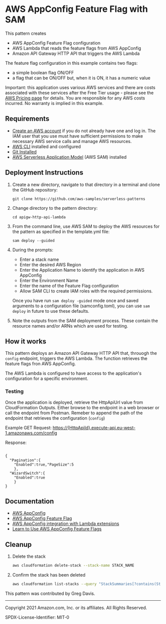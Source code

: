 # AWS AppConfig Feature Flag with SAM

This pattern creates

- AWS AppConfig Feature Flag configuration
- AWS Lambda that reads the feature flags from AWS AppConfig
- Amazon API Gateway HTTP API that triggers the AWS Lambda

The feature flag configuration in this example contains two flags:

- a simple boolean flag ON/OFF
- a flag that can be ON/OFF but, when it is ON, it has a numeric value

Important: this application uses various AWS services and there are costs associated with these services after the Free Tier usage - please see the [AWS Pricing page](https://aws.amazon.com/pricing/) for details. You are responsible for any AWS costs incurred. No warranty is implied in this example.

## Requirements

- [Create an AWS account](https://portal.aws.amazon.com/gp/aws/developer/registration/index.html) if you do not already have one and log in. The IAM user that you use must have sufficient permissions to make necessary AWS service calls and manage AWS resources.
- [AWS CLI](https://docs.aws.amazon.com/cli/latest/userguide/install-cliv2.html) installed and configured
- [Git Installed](https://git-scm.com/book/en/v2/Getting-Started-Installing-Git)
- [AWS Serverless Application Model](https://docs.aws.amazon.com/serverless-application-model/latest/developerguide/serverless-sam-cli-install.html) (AWS SAM) installed

## Deployment Instructions

1. Create a new directory, navigate to that directory in a terminal and clone the GitHub repository:

    ```
    git clone https://github.com/aws-samples/serverless-patterns
    ```

1. Change directory to the pattern directory:

    ```
    cd apigw-http-api-lambda
    ```

1. From the command line, use AWS SAM to deploy the AWS resources for the pattern as specified in the template.yml file:

    ```
    sam deploy --guided
    ```

1. During the prompts:
    - Enter a stack name
    - Enter the desired AWS Region
    - Enter the Application Name to identify the application in AWS AppConfig
    - Enter the Environment Name
    - Enter the name of the Feature Flag configuration
    - Allow SAM CLI to create IAM roles with the required permissions.

    Once you have run `sam deploy -guided` mode once and saved arguments to a configuration file (samconfig.toml), you can use `sam deploy` in future to use these defaults.

1. Note the outputs from the SAM deployment process. These contain the resource names and/or ARNs which are used for testing.

## How it works

This pattern deploys an Amazon API Gateway HTTP API that, throuogh the `config` endpoint, triggers the AWS Lambda. The function retrieves the feature flags fron AWS AppConfig.

The AWS Lambda is configured to have access to the application's configuration for a specific environment.

### Testing

Once the application is deployed, retrieve the HttpApiUrl value from CloudFormation Outputs. Either browse to the endpoint in a web browser or call the endpoint from Postman. Remeber to append the path of the endpoint that retrieves the configuration (`config`)

Example GET Request: <https://{HttpApiId}.execute-api.eu-west-1.amazonaws.com/config>

Response:
```

{
  "Pagination":{
    "Enabled":true,"PageSize":5
    },
  "WizardSwitch":{
    "Enabled":true
    }
}

```

## Documentation

- [AWS AppConfig](https://docs.aws.amazon.com/appconfig/latest/userguide/what-is-appconfig.html)
- [AWS AppConfig Feature Flag](https://aws.amazon.com/it/blogs/mt/using-aws-appconfig-feature-flags/)
- [AWS AppConfig integration with Lambda extensions](https://docs.aws.amazon.com/appconfig/latest/userguide/appconfig-integration-lambda-extensions.html)
- [Learn to Use AWS AppConfig Feature Flags](https://catalog.us-east-1.prod.workshops.aws/workshops/2ee2fc71-0618-479c-86dd-1d5fb168eb20/en-US/getting-started)

## Cleanup

1. Delete the stack

    ```bash
    aws cloudformation delete-stack --stack-name STACK_NAME
    ```

1. Confirm the stack has been deleted

    ```bash
    aws cloudformation list-stacks --query "StackSummaries[?contains(StackName,'STACK_NAME')].StackStatus"
    ```

This pattern was contributed by Greg Davis.

----
Copyright 2021 Amazon.com, Inc. or its affiliates. All Rights Reserved.

SPDX-License-Identifier: MIT-0

